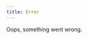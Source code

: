 ```yaml
---
title: Error
---
```


<div class="alert alert-danger" role="alert">
    Oops, something went wrong.
 </div>
